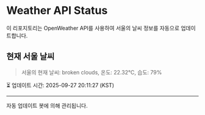 
# Weather API Status

이 리포지토리는 OpenWeather API를 사용하여 서울의 날씨 정보를 자동으로 업데이트합니다.

## 현재 서울 날씨
> 서울의 현재 날씨: broken clouds, 온도: 22.32°C, 습도: 79%

⏳ 업데이트 시간: 2025-09-27 20:11:27 (KST)

---
자동 업데이트 봇에 의해 관리됩니다.
